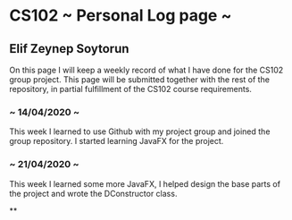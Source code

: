 # CS102 ~ Personal Log page ~

## Elif Zeynep Soytorun

On this page I will keep a weekly record of what I have done for the CS102 group project. This page will be submitted together with the rest of the repository, in partial fulfillment of the CS102 course requirements.

### ~ 14/04/2020 ~
This week I learned to use Github with my project group and joined the group repository. I started learning JavaFX for the project.


### ~ 21/04/2020 ~
This week I learned some more JavaFX, I helped design the base parts of the project and wrote the DConstructor class.

**